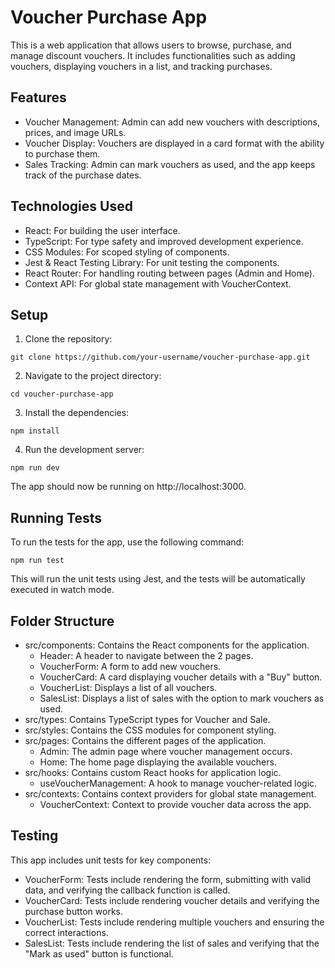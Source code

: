 # Voucher Purchase App
This is a web application that allows users to browse, purchase, and manage discount vouchers. It includes functionalities such as adding vouchers, displaying vouchers in a list, and tracking purchases.

## Features
- Voucher Management: Admin can add new vouchers with descriptions, prices, and image URLs.
- Voucher Display: Vouchers are displayed in a card format with the ability to purchase them.
- Sales Tracking: Admin can mark vouchers as used, and the app keeps track of the purchase dates.

## Technologies Used
- React: For building the user interface.
- TypeScript: For type safety and improved development experience.
- CSS Modules: For scoped styling of components.
- Jest & React Testing Library: For unit testing the components.
- React Router: For handling routing between pages (Admin and Home).
- Context API: For global state management with VoucherContext.

## Setup
1. Clone the repository:
```
git clone https://github.com/your-username/voucher-purchase-app.git
```
2. Navigate to the project directory:
```
cd voucher-purchase-app
```
3. Install the dependencies:
```
npm install
```
4. Run the development server:
```
npm run dev
```
The app should now be running on http://localhost:3000.

## Running Tests

To run the tests for the app, use the following command:
```
npm run test
```
This will run the unit tests using Jest, and the tests will be automatically executed in watch mode.

## Folder Structure
- src/components: Contains the React components for the application.
  - Header: A header to navigate between the 2 pages.
  - VoucherForm: A form to add new vouchers.
  - VoucherCard: A card displaying voucher details with a "Buy" button.
  - VoucherList: Displays a list of all vouchers.
  - SalesList: Displays a list of sales with the option to mark vouchers as used.
- src/types: Contains TypeScript types for Voucher and Sale.
- src/styles: Contains the CSS modules for component styling.
- src/pages: Contains the different pages of the application.
  - Admin: The admin page where voucher management occurs.
  - Home: The home page displaying the available vouchers.
- src/hooks: Contains custom React hooks for application logic.
  - useVoucherManagement: A hook to manage voucher-related logic.
- src/contexts: Contains context providers for global state management.
  - VoucherContext: Context to provide voucher data across the app.


## Testing
This app includes unit tests for key components:

- VoucherForm: Tests include rendering the form, submitting with valid data, and verifying the callback function is called.
- VoucherCard: Tests include rendering voucher details and verifying the purchase button works.
- VoucherList: Tests include rendering multiple vouchers and ensuring the correct interactions.
- SalesList: Tests include rendering the list of sales and verifying that the "Mark as used" button is functional.